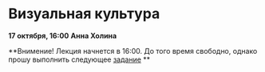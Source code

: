 Визуальная культура
============
**17 октября, 16:00**
**Анна Холина**

**Внимение! Лекция начнется в 16:00. До того время свободно, однако прошу выполнить следующее [задание](https://github.com/Casyfill/DUE2014_open_syllabus/blob/master/1_Intensiv_16-18oct/1_2_HCI/R_homework.md) **
